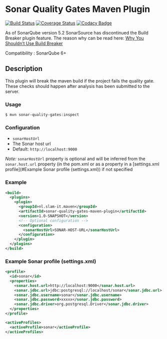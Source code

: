 # Sonar Quality Gates Maven Plugin

[![Build Status](https://travis-ci.org/slam-it/sonar-quality-gates-maven-plugin.svg?branch=master)](https://travis-ci.org/slam-it/sonar-quality-gates-maven-plugin) [![Coverage Status](https://coveralls.io/repos/github/slam-it/sonar-quality-gates-maven-plugin/badge.svg?branch=master)](https://coveralls.io/github/slam-it/sonar-quality-gates-maven-plugin?branch=master) [![Codacy Badge](https://api.codacy.com/project/badge/grade/e5ae361068bd454498146bae870866d0)](https://www.codacy.com/app/sander-lammertink/sonar-quality-gates-maven-plugin)

As of SonarQube version 5.2 SonarSource has discontinued the Build Breaker plugin feature. The reason why can be read here: [Why You Shouldn’t Use Build Breaker](http://www.sonarqube.org/why-you-shouldnt-use-build-breaker/)

Compatibility : SonarQube 6+

## Description

This plugin will break the maven build if the project fails the quality gate. These checks should happen after analysis has been submitted to the server.

### Usage

```bash
$ mvn sonar-quality-gates:inspect
```

### Configuration

* `sonarHostUrl`
 * The Sonar host url
 * Default: `http://localhost:9000`

*Note:* `sonarHostUrl` property is optional and will be inferred from the `sonar.host.url` property (in the pom.xml or as a property in a [settings.xml profile](#Example Sonar profile (settings.xml)) if not specified

### Example

```xml
<build>
  <plugins>
    <plugin>
      <groupId>nl.slam-it.maven</groupId>
      <artifactId>sonar-quality-gates-maven-plugin</artifactId>
      <version>1.0-SNAPSHOT</version>
      <!-- Optional configuration -->
      <configuration>
        <sonarHostUrl>SONAR-HOST-URL</sonarHostUrl>
      </configuration>
    </plugin>
  </plugins>
</build>
```

### Example Sonar profile (settings.xml)

```xml
<profile>
  <id>sonar</id>
  <properties>
    <sonar.host.url>http://localhost:9000</sonar.host.url>
    <sonar.jdbc.url>jdbc:postgresql://localhost/sonar</sonar.jdbc.url>
    <sonar.jdbc.username>sonar</sonar.jdbc.username>
    <sonar.jdbc.password>xxxxx</sonar.jdbc.password>
    <sonar.jdbc.driver>org.postgresql.Driver</sonar.jdbc.driver>
  </properties>
</profile>

<activeProfiles>
  <activeProfile>sonar</activeProfile>
</activeProfiles>
```
